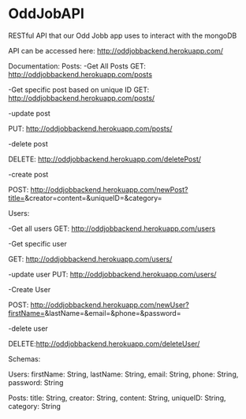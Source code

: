 # OddJobAPI
RESTful API that our Odd Jobb app uses to interact with the mongoDB

API can be accessed here: 
http://oddjobbackend.herokuapp.com/

Documentation: 
Posts: 
-Get All Posts
GET: http://oddjobbackend.herokuapp.com/posts

-Get specific post based on unique ID
GET: http://oddjobbackend.herokuapp.com/posts/<UNIQUD ID OF POST here> 

-update post

PUT: http://oddjobbackend.herokuapp.com/posts/<UNIQUE ID OF POST HERE> 

-delete post

DELETE: http://oddjobbackend.herokuapp.com/deletePost/<UNIQUE ID OF POST HERE> 

-create post

POST: http://oddjobbackend.herokuapp.com/newPost?title=<TITLEHERE>&creator=<CREATORHERE>content=<CONTENTHERE>&uniqueID=<UNIQUEIDHERE>&category=<CATEGORYHERE> 


Users: 

-Get all users
GET: http://oddjobbackend.herokuapp.com/users

-Get specific user

GET: http://oddjobbackend.herokuapp.com/users/<emailaddressofuserhere> 

-update user
PUT: http://oddjobbackend.herokuapp.com/users/<emailaddressofuserhere> 

-Create User

POST: http://oddjobbackend.herokuapp.com/newUser?firstName=<FIRSTNAMEHERE>&lastName=<LASTNAMEHERE>&email=<EMAILHERE>&phone=<PHONEHERE>&password=<PASSWORDHERE> 

-delete user

DELETE:http://oddjobbackend.herokuapp.com/deleteUser/<Email address of user here> 


Schemas: 

Users: 
  firstName:  String,
  lastName: String,
  email: String,
  phone: String,
  password: String


Posts: 
  title: String,
  creator: String,
  content: String,
  uniqueID: String,
  category: String
